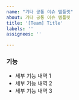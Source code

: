 ```yaml
---
name: "기타 공통 이슈 템플릿"
about: 기타 공통 이슈 템플릿
title: '[Team] Title'
labels: ''
assignees: ''

---
```


### 기능

* 세부 기능 내역 1
* 세부 기능 내역 2
* 세부 기능 내역 3
